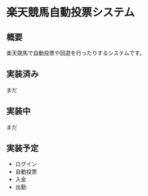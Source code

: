# 楽天競馬自動投票システム

## 概要
楽天競馬で自動投票や回遊を行ったりするシステムです。

## 実装済み
まだ

## 実装中
まだ

## 実装予定
* ログイン
* 自動投票
* 入金
* 出勤

